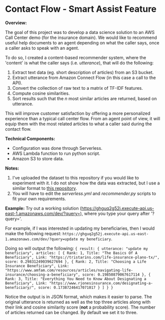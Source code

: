 # Contact Flow - Smart Assist Feature

__Overview:__

The goal of this project was to develop a data science solution to an AWS Call Center demo (for the insurance domain). We would like to recommend useful help documents to an agent depending on what the caller says, once a caller asks to speak with an agent. 

To do so, I created a content-based recommender system, where the 'content' is what the caller says (i.e. *utterance*), that will do the following:

1. Extract text data (eg. short description of articles) from an S3 bucket.
2. Extract utterance from Amazon Connect Flow (in this case a call to the API).
3. Convert the collection of raw text to a matrix of TF-IDF features.
4. Compute cosine similarities.
5. Sort results such that the *n* most similar articles are returned, based on utterance.

This will improve customer satisfaction by offering a more personalized experience than a typical call center flow. From an agent point of view, it will equip them with the most related articles to what a caller said during the contact flow. 

__Technical Components:__

- Configuration was done through Serverless.
- AWS Lambda function to run python script.
- Amazon S3 to store data.

__Notes:__

1. I've uploaded the dataset to this repository if you would like to experiment with it. I do not show how the data was extracted, but I use a similar format to [this repository](https://github.com/escanillans/web_scraping). 
2. You will have to edit the *serverless.yml* and *recommender.py* scripts to fit your own requirements.

__Example:__
Try out a working solution (https://ghguq2g52j.execute-api.us-east-1.amazonaws.com/dev/?query=), where you type your query after '?query='. 

For example, if I was interested in updating my beneficiaries, then I would make the following request: `https://ghguq2g52j.execute-api.us-east-1.amazonaws.com/dev/?query=update my beneficiary`.

Doing so will output the following:
`{
result: {
utterance: "update my beneficiary",
articles: [
{
Rank: 1,
Title: "The Basics Of A Beneficiary",
Link: "https://tristarins.com/life-insurance-plano-tx/",
score: 0.29831249039627694
},
{
Rank: 2,
Title: "Choosing a Life Insurance Beneficiary",
Link: "https://www.amfam.com/resources/articles/navigating-life-insurance/choosing-a-beneficiary",
score: 0.19850879067617114
},
{
Rank: 3,
Title: "Everything You Need to Know About Designating a Beneficiary",
Link: "https://www.rjonesinsurance.com/designating-a-beneficiary/",
score: 0.17387246417071017
}
]
}
}` 

Notice the output is in JSON format, which makes it easier to parse. The original utterance is returned as well as the top three articles along with their link and cosine similarity score (**not** a probability score). The number of articles returned can be changed. By default we set it to three. 
